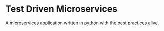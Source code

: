 # Test Driven Microservices

A microservices application written in python with the best practices alive.
